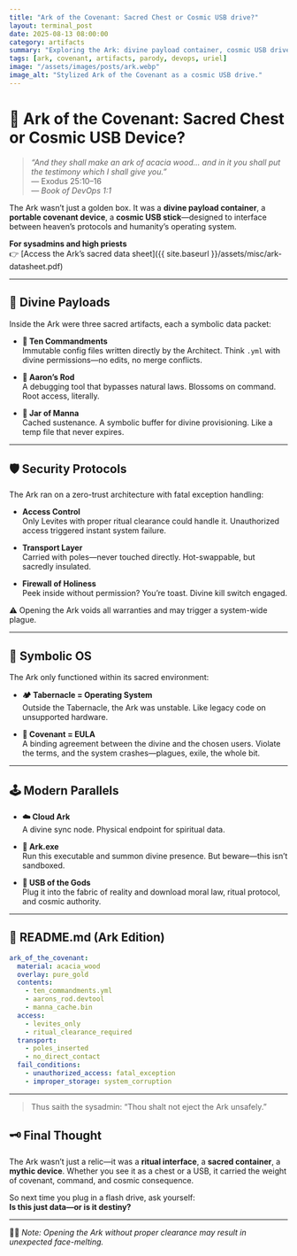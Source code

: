 ```yaml
---
title: "Ark of the Covenant: Sacred Chest or Cosmic USB drive?"
layout: terminal_post
date: 2025-08-13 08:00:00
category: artifacts
summary: "Exploring the Ark: divine payload container, cosmic USB drive, and the ultimate interface between heaven and humanity."
tags: [ark, covenant, artifacts, parody, devops, uriel]
image: "/assets/images/posts/ark.webp"
image_alt: "Stylized Ark of the Covenant as a cosmic USB drive."
---
```



# 🔌 Ark of the Covenant: Sacred Chest or Cosmic USB Device?

> *“And they shall make an ark of acacia wood… and in it you shall put the testimony which I shall give you.”*  
> — Exodus 25:10–16  
> _— Book of DevOps 1:1_

The Ark wasn’t just a golden box. It was a **divine payload container**, a **portable covenant device**, a **cosmic USB stick**—designed to interface between heaven’s protocols and humanity’s operating system.

**For sysadmins and high priests**  
👉 [Access the Ark’s sacred data sheet]({{ site.baseurl }}/assets/misc/ark-datasheet.pdf)

---

## 🧠 Divine Payloads

Inside the Ark were three sacred artifacts, each a symbolic data packet:

- **📜 Ten Commandments**  
  Immutable config files written directly by the Architect. Think `.yml` with divine permissions—no edits, no merge conflicts.

- **🌿 Aaron’s Rod**  
  A debugging tool that bypasses natural laws. Blossoms on command. Root access, literally.

- **🍞 Jar of Manna**  
  Cached sustenance. A symbolic buffer for divine provisioning. Like a temp file that never expires.

---

## 🛡️ Security Protocols

The Ark ran on a zero-trust architecture with fatal exception handling:

- **Access Control**  
  Only Levites with proper ritual clearance could handle it. Unauthorized access triggered instant system failure.

- **Transport Layer**  
  Carried with poles—never touched directly. Hot-swappable, but sacredly insulated.

- **Firewall of Holiness**  
  Peek inside without permission? You’re toast. Divine kill switch engaged.


⚠️ Opening the Ark voids all warranties and may trigger a system-wide plague.

---

## 🧬 Symbolic OS


The Ark only functioned within its sacred environment:

- **🏕️ Tabernacle = Operating System**  
  Outside the Tabernacle, the Ark was unstable. Like legacy code on unsupported hardware.

- **📄 Covenant = EULA**  
  A binding agreement between the divine and the chosen users. Violate the terms, and the system crashes—plagues, exile, the whole bit.

---

## 🕹️ Modern Parallels

- **☁️ Cloud Ark**  
  A divine sync node. Physical endpoint for spiritual data.

- **🧱 Ark.exe**  
  Run this executable and summon divine presence. But beware—this isn’t sandboxed.

- **🔮 USB of the Gods**  
  Plug it into the fabric of reality and download moral law, ritual protocol, and cosmic authority.

---

## 🧾 README.md (Ark Edition)

```yaml
ark_of_the_covenant:
  material: acacia_wood
  overlay: pure_gold
  contents:
    - ten_commandments.yml
    - aarons_rod.devtool
    - manna_cache.bin
  access:
    - levites_only
    - ritual_clearance_required
  transport:
    - poles_inserted
    - no_direct_contact
  fail_conditions:
    - unauthorized_access: fatal_exception
    - improper_storage: system_corruption
```

---


> Thus saith the sysadmin: “Thou shalt not eject the Ark unsafely.”

## 🗝️ Final Thought

The Ark wasn’t just a relic—it was a **ritual interface**, a **sacred container**, a **mythic device**. Whether you see it as a chest or a USB, it carried the weight of covenant, command, and cosmic consequence.

So next time you plug in a flash drive, ask yourself:  
**Is this just data—or is it destiny?**

---

🕵️‍♂️ _Note: Opening the Ark without proper clearance may result in unexpected face-melting._




